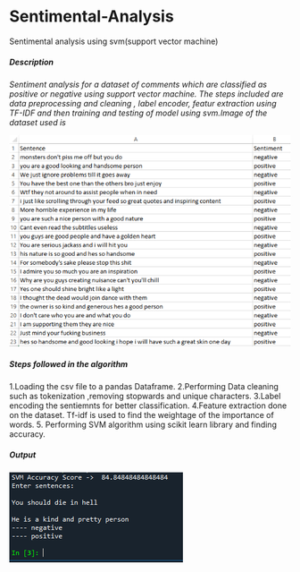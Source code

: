 # Sentimental-Analysis
Sentimental analysis using svm(support vector machine)
##### Description
*Sentiment analysis for a dataset of comments which are classified as positive or negative using support vector machine.*
*The steps included are data preprocessing and cleaning , label encoder, featur extraction using TF-IDF and then training and testing of model using svm.Image of the dataset used is*

![Dataset](/dataset.png)

##### Steps followed in the algorithm
1.Loading the csv file to a pandas Dataframe.
2.Performing Data cleaning such as tokenization ,removing stopwards and unique characters.
3.Label encoding the sentiemnts for better classification.
4.Feature extraction done on the dataset. Tf-idf is used to find the weightage of the importance of words.
5. Performing SVM algorithm using scikit learn library and finding accuracy.

##### Output
![](/output1.png)
